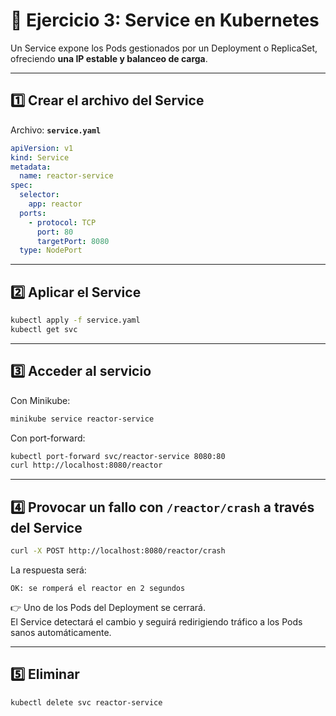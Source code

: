 # 🚀 Ejercicio 3: Service en Kubernetes

Un Service expone los Pods gestionados por un Deployment o ReplicaSet, ofreciendo **una IP estable y balanceo de carga**.

---

## 1️⃣ Crear el archivo del Service

Archivo: **`service.yaml`**

```yaml
apiVersion: v1
kind: Service
metadata:
  name: reactor-service
spec:
  selector:
    app: reactor
  ports:
    - protocol: TCP
      port: 80
      targetPort: 8080
  type: NodePort
```

---

## 2️⃣ Aplicar el Service

```bash
kubectl apply -f service.yaml
kubectl get svc
```

---

## 3️⃣ Acceder al servicio

Con Minikube:

```bash
minikube service reactor-service
```

Con port-forward:

```bash
kubectl port-forward svc/reactor-service 8080:80
curl http://localhost:8080/reactor
```

---

## 4️⃣ Provocar un fallo con `/reactor/crash` a través del Service

```bash
curl -X POST http://localhost:8080/reactor/crash
```

La respuesta será:

```
OK: se romperá el reactor en 2 segundos
```

👉 Uno de los Pods del Deployment se cerrará.  
El Service detectará el cambio y seguirá redirigiendo tráfico a los Pods sanos automáticamente.

---

## 5️⃣ Eliminar

```bash
kubectl delete svc reactor-service
```
